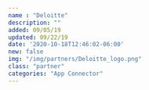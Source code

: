 ```yaml
---
name : "Deloitte"
description: ""
added: 09/05/19
updated: 09/22/19
date: '2020-10-18T12:46:02-06:00'
new: false
img: "/img/partners/Deloitte_logo.png"
class: "partner"
categories: "App Connector"
---
```

